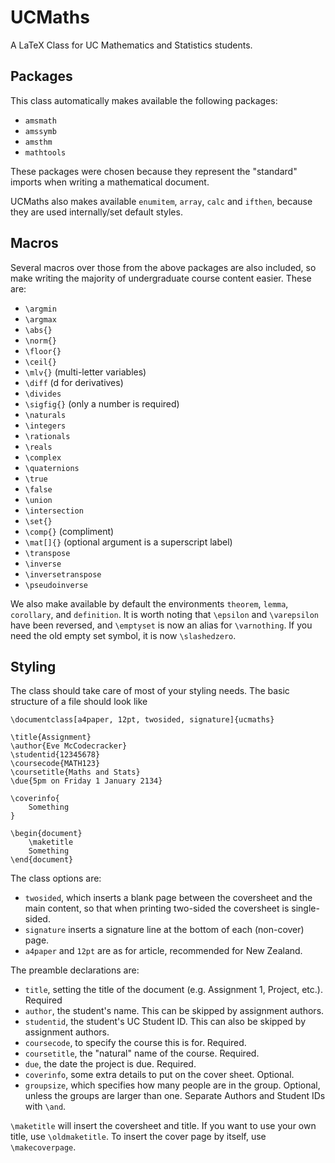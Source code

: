 # UCMaths
A LaTeX Class for UC Mathematics and Statistics students.

## Packages
This class automatically makes available the following packages:
+ `amsmath`
+ `amssymb`
+ `amsthm`
+ `mathtools`

These packages were chosen because they represent the "standard" imports when writing a mathematical document.

UCMaths also makes available `enumitem`, `array`, `calc` and `ifthen`, because they are used internally/set default styles.

## Macros
Several macros over those from the above packages are also included, so make writing the majority of undergraduate course content easier.
These are:
+ `\argmin`
+ `\argmax`
+ `\abs{}`
+ `\norm{}`
+ `\floor{}`
+ `\ceil{}`
+ `\mlv{}` (multi-letter variables)
+ `\diff` (d for derivatives)
+ `\divides`
+ `\sigfig{}` (only a number is required)
+ `\naturals`
+ `\integers`
+ `\rationals`
+ `\reals`
+ `\complex`
+ `\quaternions`
+ `\true`
+ `\false`
+ `\union`
+ `\intersection`
+ `\set{}`
+ `\comp{}` (compliment)
+ `\mat[]{}` (optional argument is a superscript label)
+ `\transpose`
+ `\inverse`
+ `\inversetranspose`
+ `\pseudoinverse`

We also make available by default the environments `theorem`, `lemma`, `corollary`, and `definition`.
It is worth noting that `\epsilon` and `\varepsilon` have been reversed,
and `\emptyset` is now an alias for `\varnothing`.
If you need the old empty set symbol, it is now `\slashedzero`.

## Styling
The class should take care of most of your styling needs.
The basic structure of a file should look like
```
\documentclass[a4paper, 12pt, twosided, signature]{ucmaths}

\title{Assignment}
\author{Eve McCodecracker}
\studentid{12345678}
\coursecode{MATH123}
\coursetitle{Maths and Stats}
\due{5pm on Friday 1 January 2134}

\coverinfo{
    Something
}

\begin{document}
    \maketitle
    Something
\end{document}
```

The class options are:
+ `twosided`, which inserts a blank page between the coversheet and the main content, so that when printing two-sided the coversheet is single-sided.
+ `signature` inserts a signature line at the bottom of each (non-cover) page.
+ `a4paper` and `12pt` are as for article, recommended for New Zealand.

The preamble declarations are:
+ `title`, setting the title of the document (e.g. Assignment 1, Project, etc.). Required
+ `author`, the student's name. This can be skipped by assignment authors.
+ `studentid`, the student's UC Student ID. This can also be skipped by assignment authors.
+ `coursecode`, to specify the course this is for. Required.
+ `coursetitle`, the "natural" name of the course. Required.
+ `due`, the date the project is due. Required.
+ `coverinfo`, some extra details to put on the cover sheet. Optional.
+ `groupsize`, which specifies how many people are in the group. Optional, unless the groups are larger than one. Separate Authors and Student IDs with `\and`.

`\maketitle` will insert the coversheet and title.
If you want to use your own title, use `\oldmaketitle`.
To insert the cover page by itself, use `\makecoverpage`.
